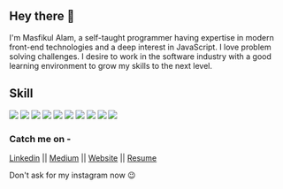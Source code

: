 ## Hey there 👋

I'm Masfikul Alam, a self-taught programmer having expertise in modern front-end technologies and a deep interest in JavaScript. I love problem solving challenges. I desire to work in the software industry with a good learning environment to grow my skills to the next level. 

## Skill
 <div>
  <img src="https://img.shields.io/badge/html%20-orange.svg?&style=for-the-badge&logo=html&logoColor=orange"/>
  <img src="https://img.shields.io/badge/css%20-blue.svg?&style=for-the-badge&logo=css&logoColor=%2361DAFB"/>
  <img src="https://img.shields.io/badge/bootstrap%20-purple.svg?&style=for-the-badge&logo=bootstrap&logoColor=white"/>
  <img src="https://img.shields.io/badge/scss%20-pink.svg?&style=for-the-badge&logo=scss&logoColor=white"/>
  <img src="https://img.shields.io/badge/javascript%20-%23323330.svg?&style=for-the-badge&logo=javascript&logoColor=%23F7DF1E"/>
  <img src="https://img.shields.io/badge/node.js%20-%2343853D.svg?&style=for-the-badge&logo=node.js&logoColor=white"/>
  <img src="https://img.shields.io/badge/redux%20-%23593d88.svg?&style=for-the-badge&logo=redux&logoColor=white"/>
  <img src="https://img.shields.io/badge/material%20ui%20-%230081CB.svg?&style=for-the-badge&logo=material-ui&logoColor=white"/>
  <img src="https://img.shields.io/badge/php-%23777BB4.svg?&style=for-the-badge&logo=php&logoColor=white"/>
  <img src="https://img.shields.io/badge/python-%23777BB4.svg?&style=for-the-badge&logo=python&logoColor=white"/>
</div>

### Catch me on -
[Linkedin](https://www.linkedin.com/in/masfik-alam)  ||  [Medium](https://medium.com/@masfikalam)  ||  [Website](https://masfikul-alam.web.app)  ||  [Resume](https://drive.google.com/file/d/1BG1LrUw7u8n7tms6yt6wR7W4gWnpipId/view)

Don't ask for my instagram now 😉 
